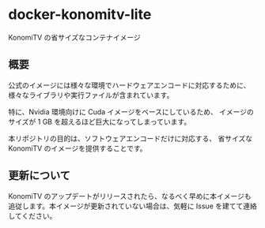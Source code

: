 # docker-konomitv-lite
KonomiTV の省サイズなコンテナイメージ

## 概要
公式のイメージには様々な環境でハードウェアエンコードに対応するために、
様々なライブラリや実行ファイルが含まれています。

特に、Nvidia 環境向けに Cuda イメージをベースにしているため、
イメージのサイズが 1 GB を超えるほど巨大になってしまっています。

本リポジトリの目的は、ソフトウェアエンコードだけに対応する、
省サイズな KonomiTV のイメージを提供することです。

## 更新について
KonomiTV のアップデートがリリースされたら、なるべく早めに本イメージも追従します。本イメージが更新されていない場合は、気軽に Issue を建てて連絡してください。
